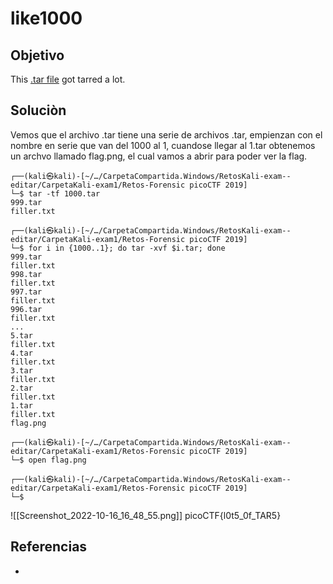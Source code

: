 # like1000
## Objetivo
This [.tar file](https://jupiter.challenges.picoctf.org/static/52084b5ad360b25f9af83933114324e0/1000.tar) got tarred a lot.

## Soluciòn

Vemos que el archivo .tar tiene una serie de archivos .tar, empienzan con el nombre en serie que van del 1000 al 1, cuandose llegar al 1.tar obtenemos un archvo llamado flag.png, el cual vamos a abrir para poder ver la flag.
```shell
┌──(kali㉿kali)-[~/…/CarpetaCompartida.Windows/RetosKali-exam--editar/CarpetaKali-exam1/Retos-Forensic picoCTF 2019]
└─$ tar -tf 1000.tar                            
999.tar
filler.txt

┌──(kali㉿kali)-[~/…/CarpetaCompartida.Windows/RetosKali-exam--editar/CarpetaKali-exam1/Retos-Forensic picoCTF 2019]
└─$ for i in {1000..1}; do tar -xvf $i.tar; done
999.tar
filler.txt
998.tar
filler.txt
997.tar
filler.txt
996.tar
filler.txt
...
5.tar
filler.txt
4.tar
filler.txt
3.tar
filler.txt
2.tar
filler.txt
1.tar
filler.txt
flag.png

┌──(kali㉿kali)-[~/…/CarpetaCompartida.Windows/RetosKali-exam--editar/CarpetaKali-exam1/Retos-Forensic picoCTF 2019]
└─$ open flag.png                               

┌──(kali㉿kali)-[~/…/CarpetaCompartida.Windows/RetosKali-exam--editar/CarpetaKali-exam1/Retos-Forensic picoCTF 2019]
└─$

```
![[Screenshot_2022-10-16_16_48_55.png]]
picoCTF{l0t5_0f_TAR5}

## Referencias
- []()